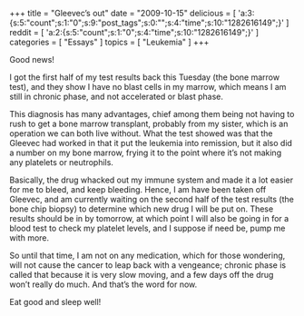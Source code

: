 +++
title = "Gleevec’s out"
date = "2009-10-15"
delicious = [ 'a:3:{s:5:"count";s:1:"0";s:9:"post_tags";s:0:"";s:4:"time";s:10:"1282616149";}' ]
reddit = [ 'a:2:{s:5:"count";s:1:"0";s:4:"time";s:10:"1282616149";}' ]
categories = [ "Essays" ]
topics = [ "Leukemia" ]
+++

Good news!

I got the first half of my test results back this Tuesday (the bone marrow test), and they show<!--more--> I have no blast cells in my marrow, which means I am still in chronic phase, and not accelerated or blast phase.

This diagnosis has many advantages, chief among them being not having to rush to get a bone marrow transplant, probably from my sister, which is an operation we can both live without. What the test showed was that the Gleevec had worked in that it put the leukemia into remission, but it also did a number on my bone marrow, frying it to the point where it&#8217;s not making any platelets or neutrophils.

Basically, the drug whacked out my immune system and made it a lot easier for me to bleed, and keep bleeding. Hence, I am have been taken off Gleevec, and am currently waiting on the second half of the test results (the bone chip biopsy) to determine which new drug I will be put on. These results should be in by tomorrow, at which point I will also be going in for a blood test to check my platelet levels, and I suppose if need be, pump me with more.

So until that time, I am not on any medication, which for those wondering, will not cause the cancer to leap back with a vengeance; chronic phase is called that because it is very slow moving, and a few days off the drug won&#8217;t really do much. And that&#8217;s the word for now.

Eat good and sleep well!
